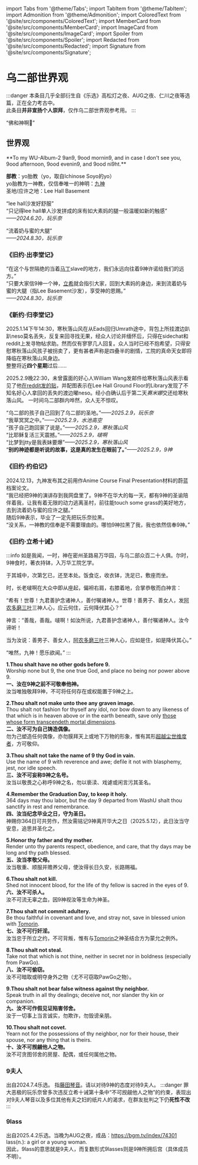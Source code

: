 import Tabs from '@theme/Tabs';
import TabItem from '@theme/TabItem';
import Admonition from '@theme/Admonition';
import ColoredText from '@site/src/components/ColoredText';
import MemberCard from '@site/src/components/MemberCard';
import ImageCard from '@site/src/components/ImageCard';
import Spoiler from '@site/src/components/Spoiler';
import Redacted from '@site/src/components/Redacted';
import Signature from '@site/src/components/Signature';

# 乌二部世界观

:::danger
本条目几乎全部衍生自《乐选》高松灯之夜、AUG之夜、仁川之夜等选篇，正在全力考古中。\
此条目**并非宣扬个人崇拜**，仅作乌二部世界观参考用。
:::

<Admonition type="info" icon="💌" title="玩乐奈献给9神的一封情书，进入此条目请先一起喊：">
  <span style={{ fontSize: '2rem', fontWeight: 'bold' }}>
    “佛和神啊🥷”
  </span>
</Admonition>

<MemberCard
  name="玩乐奈丶RāNaGame"
  subtitle="编纂者"
  avatar="https://lain.bgm.tv/pic/user/c/000/76/99/769910.jpg"
  link="https://bgm.tv/user/darjeeling39_ak"
/>

## 世界观

<Admonition type="tip" icon="🎓" title="9神之别">
**To my WU-Album-2 9an9, 9ood mornin9, and in case I don't see you, 9ood afternoon, 9ood evenin9, and 9ood ni9ht.**
  <ImageCard
    image='/img/reality/people/God_9_1.jpg'
    title='Farewell'
  />
</Admonition>

**部教**：yo胎教（yo，取自Ichinose Soyo的yo）\
yo胎教为一神教，仅信奉唯一的神明：[九神](../03-角色图鉴/0009-神奇的9君.md) \
圣地/应许之地：Lee Hall Basement 

“lee hall沙发好舒服”\
“只记得lee hall单人沙发拼成的床有如大素妈的腿一般温暖如新的触感”\
_——2024.6.20，玩乐奈_

“流着奶与蜜的大腿”\
_——2024.8.30，玩乐奈_

### 《旧约·出李堂记》
“在这个与世隔绝的当着[马丁](../02-术语词典/丁校长.md)slave的地方，我们永远向往着9神许诺给我们的远方。”\
“只要大家信9神一个神，[立希](../03-角色图鉴/0003-啵啊.md)就会指引大家，回到大素妈的身边，来到流着奶与蜜的大腿（指Lee Basement沙发），享受神的恩赐。”\
_——2024.8.30，玩乐奈_

### 《新约·归李堂记》
2025.1.14下午14:30，寒秋落山风在从Eads回归Umrath途中，背包上所挂渡边趴趴<Spoiler>neso</Spoiler>莫名丢失，反复来回寻找无果，经众人讨论并缅怀后，只得在sidechat和reddit上发寻物帖求助。然而仅有寥寥几人回复。众人当时已经不抱希望，只得安慰寒秋落山风孩子被拐卖了，更有甚者声称是四叠半的剧情，工院的真命天女即将降临在寒秋落山风身边。\
整整将近**四个星期**过后……

2025.2.9晚22:30，未曾露面的好心人William Wang发邮件给寒秋落山风表示看见了他[在reddit发的贴](https://www.reddit.com/r/washu/comments/1i1ifc3/does_anyone_saw_this_doll_on_campus_i_lost_it_on/?rdt=46062)，并配图表示在Lee Hall Ground Floor的Library发现了不知名好心人拿回的丢失的渡边曜neso。经小白确认后于第二天*赛米娜*交还给寒秋落山风。
    <MemberCard
      name="小白"
      subtitle="摄影者"
      avatar="https://lain.bgm.tv/pic/user/c/000/83/12/831297.jpg"
    />
    <ImageCard
      image="/img/reality/神迹.jpg"
      title="“神迹于应许之地降临”"
      subtitle="摄于2025.2.9"
      link="https://www.reddit.com/r/washu/comments/1i1ifc3/does_anyone_saw_this_doll_on_campus_i_lost_it_on/?rdt=46062"
      maxWidth="240px"
    />
一时间乌二部群内哗然，众人无不惊叹。


“乌二部的孩子自己回到了乌二部的圣地。”_——2025.2.9，玩乐奈_\
“我草冥冥之中。”_——2025.2.9，水池高空_\
“孩子自己跑回家了说是。”_——2025.2.9，寒秋落山风_\
“比耶稣复活三天震撼。”_——2025.2.9，啵啊_\
“比梦到jtty是我表妹要爆”_——2025.2.9，寒秋落山风_\
“**别的神迹都是听说的故事，这是真的发生在眼前了。**”_——2025.2.9，9神_

### 《旧约·约伯记》
2024.12.13，九神发布其之前用作Anime Course Final Presentation材料的蔚蓝档案论文。\
“我已经把9神的演讲存到我网盘里了。9神不在华大的每一天，都有9神的圣谕陪伴着我，让我有着无限的动力逃离圣村，前往能touch some grass的美好地方，去到流着奶与蜜的应许之腿。”\
随后9神表示，毕业了一定先把玩乐奈拉黑。\
“没关系，一神教的信奉是不需要理由的。哪怕9神拉黑了我，我也依然信奉9神。”

### 《旧约·立希十诫》
:::info
如是我闻，一时，神在密州圣路易万华园，与乌二部众百二十人俱。尔时，9神食时，著衣持钵，入万华工院乞学。

于其城中，次第乞已，还至本处。饭食讫，收衣钵，洗足已，敷座而坐。

时，长老啵啊在大众中即从座起，偏袒右肩，右膝着地，合掌恭敬而白神言：

“希有！世尊！九君善护念诸神人，善付嘱诸神人。世尊！善男子、善女人，发[阿农](https://bgm.tv/character/127791)[多磨](https://bgm.tv/character/12393)[三叶](https://bgm.tv/character/37242)三神人心，应云何住，云何降伏其心？”

神言：“善哉，善哉。啵啊！如汝所说，九君善护念诸神人，善付嘱诸神人。汝今谛听！

当为汝说：善男子、善女人，[阿农](https://bgm.tv/character/127791)[多磨](https://bgm.tv/character/12393)[三叶](https://bgm.tv/character/37242)三神人心，应如是住，如是降伏其心。”

“唯然，九神！愿乐欲闻。”
:::

**1.Thou shalt have no other gods before 9.**\
Worship none but 9, the one true God, and place no being nor power above 9.\
**一、汝在9神之前不可敬奉他神。**\
汝当唯独敬拜9神，不可将任何存在或权能置于9神之上。
 
**2.Thou shalt not make unto thee any graven image.**\
Thou shalt not fashion for thyself any idol, nor bow down to any likeness of that which is in heaven above or in the earth beneath, <ColoredText color="#39c5bb">save only [those whose form transcendeth mortal dimensions](https://bgm.tv/character/10452)</ColoredText>.\
**二、汝不可为自己铸造偶像。**\
勿为己塑造任何偶像，亦勿膜拜天上或地下万物的形象，<ColoredText color="#39c5bb">惟有其形[超越尘世维度者](https://bgm.tv/character/10452)，方可敬仰</ColoredText>。

**3.Thou shalt not take the name of 9 thy God in vain.**\
Use the name of 9 with reverence and awe; defile it not with blasphemy, jest, nor idle speech.\
**三、汝不可妄称9神之名号。**\
汝当以敬畏之心称呼9神之名，勿以亵渎、戏谑或闲言污其圣名。

**4.Remember the Graduation Day, to keep it holy.**\
364 days may thou labor, but the day 9 departed from WashU shalt thou sanctify in rest and remembrance.\
**四、汝当纪念毕业之日，守为圣日。**\
神赐你364日可共劳作，然汝需铭记9神离开华大之日（2025.5.12），此日汝当守安息，追思并圣化之。

**5.Honor thy father and thy mother.**\
Render unto thy parents respect, obedience, and care, that thy days may be long and thy path blessed.\
**五、汝当孝敬父母。**\
汝当敬重、顺服并赡养父母，使汝得长日久安，长路赐福。

**6.Thou shalt not kill.**\
Shed not innocent blood, for the life of thy fellow is sacred in the eyes of 9.\
**六、汝不可杀人。**\
汝不可流无辜之血，因9神视汝等生命为神圣。

**7.Thou shalt not commit adultery.**\
Be thou faithful in covenant and love, and stray not, save in <ColoredText color="#9a9ae6">blessed union with [Tomorin](https://bgm.tv/character/127790)</ColoredText>.\
**七、汝不可行奸淫。**\
汝当忠于所立之约，不可背叛，惟有<ColoredText color="#9a9ae6">与[Tomorin](https://bgm.tv/character/127790)之神圣结合</ColoredText>方为蒙允之例外。

**8.Thou shalt not steal.**\
Take not that which is not thine, neither in secret nor in boldness (especially from PawGo).\
**八、汝不可偷窃。**\
汝不可暗取或明夺身外之物（尤不可窃取PawGo之物）。

**9.Thou shalt not bear false witness against thy neighbor.**\
Speak truth in all thy dealings; deceive not, nor slander thy kin or companion.\
**九、汝不可作假见证陷害邻舍。**\
汝于一切事上当言诚实，勿欺诈，勿毁谤亲朋。

**10.Thou shalt not covet.**\
Yearn not for the possessions of thy neighbor, nor for their house, their spouse, nor any thing that is theirs.\
**十、汝不可觊觎他人之物。**\
汝不可贪图邻舍的房屋、配偶，或任何属他之物。

### 9夫人
出自2024.7.4乐选。
指[藤田琴音](https://moegirl.icu/%E8%97%A4%E7%94%B0%E7%90%B4%E9%9F%B3)。请以对待9神的态度对待9夫人。
:::danger
<Spoiler>罪大恶极的玩乐奈曾多次违反立希十诫第十条中“不可觊觎他人之物”的约束，表现出对9夫人琴音以及多位其他有夫之妇的纸片人的渴求，在群友批判之下仍**死性不改**</Spoiler>
:::

### 9lass
出自2025.4.2乐选。当晚为AUG之夜，成品：https://bgm.tv/index/74301 \
lass(n.): a girl or a young woman.\
因此，9lass的意思就是9夫人，而复数形式9lasses则是9神所拥后宫（具体成员不明）。




